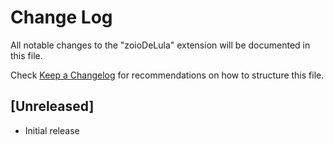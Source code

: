 # Change Log

All notable changes to the "zoioDeLula" extension will be documented in this file.

Check [Keep a Changelog](http://keepachangelog.com/) for recommendations on how to structure this file.

## [Unreleased]

- Initial release

